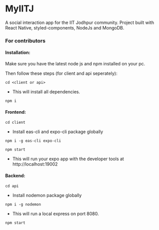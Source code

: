 # MyIITJ
A social interaction app for the IIT Jodhpur community. Project built with React Native, styled-components, NodeJs and MongoDB.

### For contributors

#### Installation:
Make sure you have the latest node js and npm installed on your pc.

Then follow these steps (for client and api seperately):

```
cd <client or api>
```
- This will install all dependencies.
```
npm i 
```

#### Frontend:

```
cd client
```
- Install eas-cli and expo-cli package globally
```
npm i -g eas-cli expo-cli
```
```
npm start
```
- This will run your expo app with the developer tools at http://localhost:19002

#### Backend:
```
cd api
```
- Install nodemon package globally
```
npm i -g nodemon
```
- This will run a local express on port 8080.
```
npm start
```
